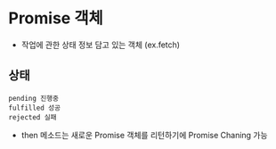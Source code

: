 # Promise 객체
* 작업에 관한 상태 정보 담고 있는 객체 (ex.fetch)

## 상태
```
pending 진행중
fulfilled 성공
rejected 실패
```
* then 메소드는 새로운 Promise 객체를 리턴하기에 Promise Chaning 가능

